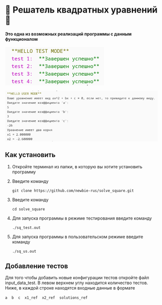 # :muscle: Решатель квадратных уравнений :muscle:
#### Это одна из возможных реализаций программы с данным функционалом
![](https://github.com/newbie-rus/solve_square/blob/main/kod_test.png?raw=true)

![](https://github.com/newbie-rus/solve_square/blob/main/kod_user.png?raw=true)
## Как установить
1) Откройте терминал из папки, в которую вы хотите установить программу

2) Введите команду
   ```
   git clone https://github.com/newbie-rus/solve_square.git
   ```
3) Введите команду
   ```
   cd solve_square
   ```
4) Для запуска программы в режиме тестирования введите команду
    ```
    ./sq_test.out
    ```
5) Для запуска программы в пользовательском режиме введите команду
   ```
   ./sq_us.out
   ```

## Добавление тестов
Для того чтобы добавить новые конфигурации тестов откройте файл input_data_test.
В левом верхнем углу находится количество тестов.
Ниже, в каждой строке находятся входные данные в формате

`a  b  c  x1_ref  x2_ref  solutions_ref`
